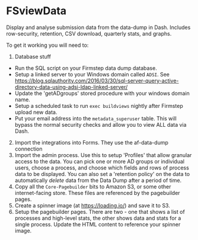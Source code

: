 # FSviewData
Display and analyse submission data from the data-dump in Dash. Includes row-security, retention, CSV download, quarterly stats, and graphs.

To get it working you will need to:
1. Database stuff
- Run the SQL script on your Firmstep data dump database. 
- Setup a linked server to your Windows domain called `ADSI`. See https://blog.sqlauthority.com/2016/03/30/sql-server-query-active-directory-data-using-adsi-ldap-linked-server/
- Update the 'getADgroups' stored procedure with your windows domain name. 
- Setup a scheduled task to run `exec buildviews` nightly after Firmstep upload new data. 
- Put your email address into the `metadata_superuser` table. This will bypass the normal security checks and allow you to view ALL data via Dash.

2. Import the integrations into Forms. They use the af-data-dump connection
3. Import the admin process. Use this to setup 'Profiles' that allow granular access to the data. You can pick one or more AD groups or individual users, choose a process, and choose which fields and rows of process data to be displayed. You can also set a 'retention policy' on the data to automatically *delete* data from the Data Dump after a period of time.
4. Copy all the `Core-Pagebuilder` bits to Amazon S3, or some other internet-facing store. These files are referenced by the pagebuilder pages.
5. Create a spinner image (at https://loading.io/) and save it to S3.
6. Setup the pagebuilder pages. There are two - one that shows a list of processes and high-level stats, the other shows data and stats for a single process. Update the HTML content to reference your spinner image.

